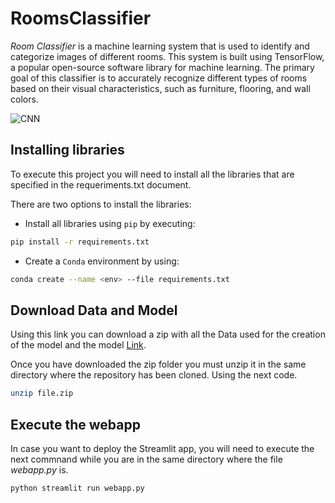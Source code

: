 # RoomsClassifier

*Room Classifier* is a machine learning system that is used to identify and categorize images of different rooms. This system is built using TensorFlow, a popular open-source software library for machine learning. The primary goal of this classifier is to accurately recognize different types of rooms based on their visual characteristics, such as furniture, flooring, and wall colors.


![CNN](https://user-images.githubusercontent.com/97985464/214332583-2642de92-8539-4824-80d4-9aacf175dad0.jpg)

## Installing libraries

To execute this project you will need to install all the libraries that are specified in the requeriments.txt document. 

There are two options to install the libraries:

- Install all libraries using `pip` by executing:

```bash
pip install -r requirements.txt
```

- Create a `Conda` environment by using:

```bash
conda create --name <env> --file requirements.txt
```
## Download Data and Model

Using this link you can download a zip with all the Data used for the creation of the model and the model [Link](https://drive.google.com/file/d/1SFCvdThvcgb6wxgsjVI5c56-OSBkQwtS/view?usp=share_link "Click here to Download").

Once you have downloaded the zip folder you must unzip it in the same directory where the repository has been cloned. Using the next code.

```bash
unzip file.zip
```

## Execute the webapp

In case you want to deploy the Streamlit app, you will need to execute the next commnand while you are in the same directory where the file *webapp.py* is.

```bash
python streamlit run webapp.py
```

